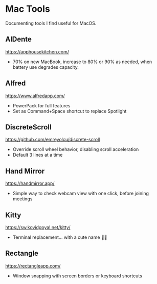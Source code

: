 # Mac Tools

Documenting tools I find useful for MacOS.

## AlDente
https://apphousekitchen.com/

- 70% on new MacBook, increase to 80% or 90% as needed, when battery use degrades capacity.

## Alfred
https://www.alfredapp.com/

- PowerPack for full features
- Set as Command+Space shortcut to replace Spotlight

## DiscreteScroll
https://github.com/emreyolcu/discrete-scroll

- Override scroll wheel behavior, disabling scroll acceleration
- Default 3 lines at a time

## Hand Mirror
https://handmirror.app/

- Simple way to check webcam view with one click, before joining meetings

## Kitty
https://sw.kovidgoyal.net/kitty/

- Terminal replacement... with a cute name 🤷‍♀️

## Rectangle
https://rectangleapp.com/

- Window snapping with screen borders or keyboard shortcuts

